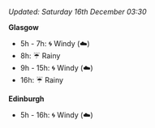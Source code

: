 *Updated: Saturday 16th December 03:30*

**Glasgow**

* 5h - 7h: :cyclone: Windy (:cloud:)
* 8h: :umbrella: Rainy
* 9h - 15h: :cyclone: Windy (:cloud:)
* 16h: :umbrella: Rainy

**Edinburgh**

* 5h - 16h: :cyclone: Windy (:cloud:)
